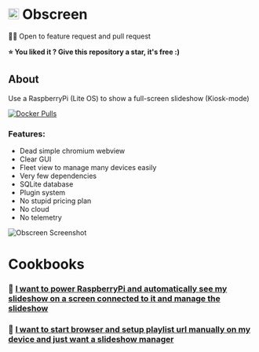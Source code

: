 # <img src="https://github.com/jr-k/obscreen/blob/master/docs/img/obscreen.png" width="22"> Obscreen


🧑‍🎄 Open to feature request and pull request

**⭐️ You liked it ? Give this repository a star, it's free :)**

## About
Use a RaspberryPi (Lite OS) to show a full-screen slideshow (Kiosk-mode)

[![Docker Pulls](https://badgen.net/docker/pulls/jierka/obscreen?icon=docker&label=docker%20pulls)](https://hub.docker.com/r/jierka/obscreen/)

### Features:
- Dead simple chromium webview
- Clear GUI
- Fleet view to manage many devices easily
- Very few dependencies
- SQLite database
- Plugin system
- No stupid pricing plan
- No cloud
- No telemetry

![Obscreen Screenshot](https://github.com/jr-k/obscreen/blob/master/docs/screenshot.png  "Obscreen Screenshot")

# Cookbooks

### 🔴 [I want to power RaspberryPi and automatically see my slideshow on a screen connected to it and manage the slideshow](docs/setup-run-on-rpi.md)
### 🔵 [I want to start browser and setup playlist url manually on my device and just want a slideshow manager](docs/setup-run-headless.md)
 
